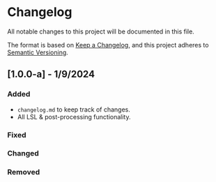 # Changelog

All notable changes to this project will be documented in this file.

The format is based on [Keep a Changelog](https://keepachangelog.com/en/1.0.0/),
and this project adheres to [Semantic Versioning](https://semver.org/spec/v2.0.0.html).

## [1.0.0-a] - 1/9/2024

### Added
- `changelog.md` to keep track of changes.
- All LSL & post-processing functionality.

### Fixed


### Changed


### Removed

